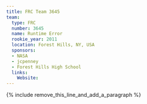 ```yaml
---
title: FRC Team 3645
team:
  type: FRC
  number: 3645
  name: Runtime Error
  rookie_year: 2011
  location: Forest Hills, NY, USA
  sponsors:
  - NASA
  - jcpenney
  - Forest Hills High School
  links:
    Website:
---
```


{% include remove_this_line_and_add_a_paragraph %}